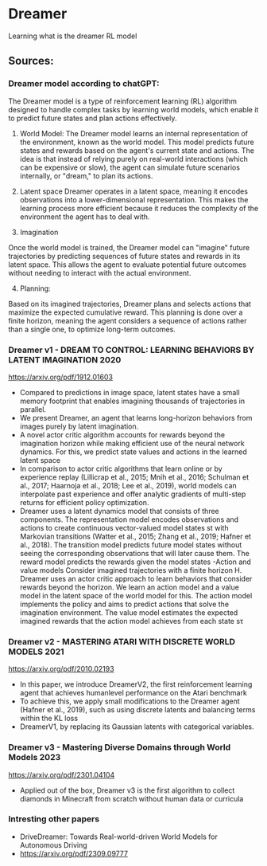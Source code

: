 # Dreamer
Learning what is the dreamer RL model

## Sources:
### Dreamer model according to chatGPT:

The Dreamer model is a type of reinforcement learning (RL) algorithm designed to handle complex tasks by learning world models, which enable it to predict future states and plan actions effectively.

1. World Model:
The Dreamer model learns an internal representation of the environment, known as the world model. This model predicts future states and rewards based on the agent's current state and actions. The idea is that instead of relying purely on real-world interactions (which can be expensive or slow), the agent can simulate future scenarios internally, or "dream," to plan its actions.

2. Latent space
Dreamer operates in a latent space, meaning it encodes observations into a lower-dimensional representation. This makes the learning process more efficient because it reduces the complexity of the environment the agent has to deal with.

3. Imagination

Once the world model is trained, the Dreamer model can "imagine" future trajectories by predicting sequences of future states and rewards in its latent space. This allows the agent to evaluate potential future outcomes without needing to interact with the actual environment.

4. Planning:

Based on its imagined trajectories, Dreamer plans and selects actions that maximize the expected cumulative reward. This planning is done over a finite horizon, meaning the agent considers a sequence of actions rather than a single one, to optimize long-term outcomes.

### Dreamer v1 - DREAM TO CONTROL: LEARNING BEHAVIORS BY LATENT IMAGINATION 2020
https://arxiv.org/pdf/1912.01603

- Compared to predictions in image space, latent states have a small memory footprint that enables imagining thousands of trajectories in parallel.
- We present Dreamer, an agent that learns long-horizon behaviors from images purely by latent imagination.
- A novel actor critic algorithm accounts for rewards beyond the imagination horizon while making efficient use of the neural network dynamics. For this, we predict state values and actions in the learned latent space
- In comparison to actor critic algorithms that learn online or by experience replay (Lillicrap et al., 2015; Mnih et al., 2016; Schulman et al., 2017; Haarnoja et al., 2018; Lee et al., 2019), world models can interpolate past experience and offer analytic gradients of multi-step returns for efficient policy optimization.
-  Dreamer uses a latent dynamics model that consists of three components. The
representation model encodes observations and actions to create continuous vector-valued model states st with Markovian transitions (Watter et al., 2015; Zhang et al., 2019; Hafner et al., 2018). The transition model predicts future model states without seeing the corresponding observations that will later cause them. The reward model predicts the rewards given the model states
-Action and value models Consider imagined trajectories with a finite horizon H. Dreamer uses an actor critic approach to learn behaviors that consider rewards beyond the horizon. We learn an action model and a value model in the latent space of the world model for this. The action model implements the policy and aims to predict actions that solve the imagination environment. The value model estimates the expected imagined rewards that the action model achieves from each state sτ

### Dreamer v2 - MASTERING ATARI WITH DISCRETE WORLD MODELS 2021
https://arxiv.org/pdf/2010.02193

- In this paper, we introduce DreamerV2, the first reinforcement learning agent that achieves humanlevel performance on the Atari benchmark
- To achieve this, we apply small modifications to the Dreamer agent (Hafner et al., 2019), such as using discrete latents and balancing terms within the KL loss
- DreamerV1, by replacing its Gaussian latents with categorical variables.

### Dreamer v3 - Mastering Diverse Domains through World Models 2023
https://arxiv.org/pdf/2301.04104

- Applied out of the box, Dreamer v3 is the first algorithm to collect diamonds in Minecraft from scratch without human data or curricula


### Intresting other papers
- DriveDreamer: Towards Real-world-driven World Models for Autonomous Driving
 - https://arxiv.org/pdf/2309.09777